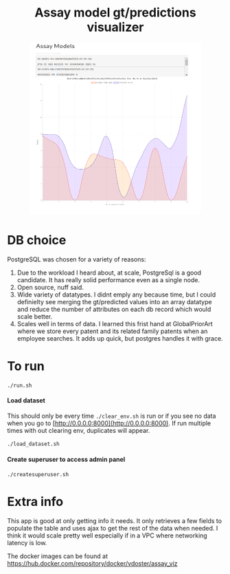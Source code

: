 

<div align="center">

# Assay model gt/predictions visualizer

<img src="https://github.com/vladdoster/assay-viz/blob/master/assay-viz.png" data-canonical-src="https://github.com/vladdoster/assay-viz/blob/master/assay-viz.png" width="400" height="400" />

</div>

# DB choice
PostgreSQL was chosen for a variety of reasons:

1. Due to the workload I heard about, at scale, PostgreSql is a good candidate.
It has really solid performance even as a single node. 
2. Open source, nuff said.
3. Wide variety of datatypes. I didnt emply any because time, but I could definielty see merging the gt/predicted values into an array datatype
and reduce the number of attributes on each db record which would scale better. 
4. Scales well in terms of data. I learned this frist hand at GlobalPriorArt where we store every patent and its related family patents when 
an employee searches. It adds up quick, but postgres handles it with grace.

# To run
```shell script
./run.sh
```
#### Load dataset
This should only be every time `./clear_env.sh` is run or if you see no data when you go to [http://0.0.0.0:8000](http://0.0.0.0:8000). If run multiple times with out clearing env, duplicates will appear.
```shell script
./load_dataset.sh
```

#### Create superuser to access admin panel
```shell script
./createsuperuser.sh
```

# Extra info
This app is good at only getting info it needs. It only retrieves a few fields to populate the table and uses ajax to get the rest of the data when needed.
I think it would scale pretty well especially if in a VPC where networking latency is low.

The docker images can be found at https://hub.docker.com/repository/docker/vdoster/assay_viz

